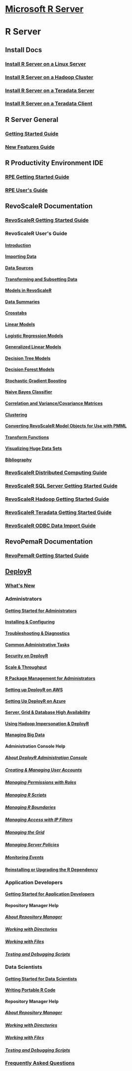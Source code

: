 # [Microsoft R Server](index.md)
# R Server
## Install Docs
### [Install R Server on a Linux Server](rserver/rserver-install-linux-server.md)
### [Install R Server on a Hadoop Cluster](rserver/rserver-install-hadoop.md)
### [Install R Server on a Teradata Server](rserver/rserver-install-teradata-server.md)
### [Install R Server on a Teradata Client](rserver/rserver-install-teradata-client.md)
## R Server General
### [Getting Started Guide](rserver/rserver-getting-started.md)
### [New Features Guide](rserver/rserver-new-features.md)
## R Productivity Environment IDE
### [RPE Getting Started Guide](rserver/RevoRPE_Getting_Started.md)
### [RPE User's Guide](rserver/RevoRPE_Users_Guide.md)
## RevoScaleR Documentation
### [RevoScaleR Getting Started Guide](rserver/rserver-scaler-getting-started.md)
### RevoScaleR User's Guide
#### [Introduction](rserver/rserver-scaler-user-guide-1-introduction.md)
#### [Importing Data](rserver/rserver-scaler-user-guide-2-data-import.md)
#### [Data Sources](rserver/rserver-scaler-user-guide-3-data-source.md)
#### [Transforming and Subsetting Data](rserver/rserver-scaler-user-guide-4-data-transform.md)
#### [Models in RevoScaleR](rserver/rserver-scaler-user-guide-5-models.md)
#### [Data Summaries](rserver/rserver-scaler-user-guide-6-data-summaries.md)
#### [Crosstabs](rserver/rserver-scaler-user-guide-7-crosstabs.md)
#### [Linear Models](rserver/rserver-scaler-user-guide-8-linear-model.md)
#### [Logistic Regression Models](rserver/rserver-scaler-user-guide-9-logistic-regression.md)
#### [Generalized Linear Models](rserver/rserver-scaler-user-guide-10-generalized-linear-model.md)
#### [Decision Tree Models](rserver/rserver-scaler-user-guide-11-decision-tree.md)
#### [Decision Forest Models](rserver/rserver-scaler-user-guide-12-decision-forest.md)
#### [Stochastic Gradient Boosting](rserver/rserver-scaler-user-guide-13-boosting.md)
#### [Naive Bayes Classifier](rserver/rserver-scaler-user-guide-14-naive-bayes.md)
#### [Correlation and Variance/Covariance Matrices](rserver/rserver-scaler-user-guide-15-covcor.md)
#### [Clustering](rserver/rserver-scaler-user-guide-16-cluster.md)
#### [Converting RevoScaleR Model Objects for Use with PMML](rserver/rserver-scaler-user-guide-17-pmml.md)
#### [Transform Functions](rserver/rserver-scaler-user-guide-18-transform-functions.md)
#### [Visualizing Huge Data Sets](rserver/rserver-scaler-user-guide-19-visualize-huge-data-sets.md)
#### [Bibliography](rserver/rserver-scaler-user-guide-20-bibliography.md)
### [RevoScaleR Distributed Computing Guide](rserver/rserver-scaler-distributed-computing.md)
### [RevoScaleR SQL Server Getting Started Guide](rserver/rserver-scaler-sql-server-getting-started.md)
### [RevoScaleR Hadoop Getting Started Guide](rserver/rserver-scaler-hadoop-getting-started.md)
### [RevoScaleR Teradata Getting Started Guide](rserver/rserver-scaler-teradata-getting-started.md)
### [RevoScaleR ODBC Data Import Guide](rserver/rserver-scaler-odbc.md)
## RevoPemaR Documentation
### [RevoPemaR Getting Started Guide](rserver/rserver-pemar-getting-started.md)
## [DeployR](rserver/deployr-about.md)
### [What's New](rserver/deployr-whats-new.md)
### Administrators
#### [Getting Started for Administrators](rserver/deployr-administrator-getting-started.md)
#### [Installing & Configuring](rserver/deployr-installing-configuring.md)
#### [Troubleshooting & Diagnostics](rserver/deployr-admin-diagnostics-troubleshooting.md)
#### [Common Administrative Tasks](rserver/deployr-common-administration-tasks.md)
#### [Security on DeployR](rserver/deployr-admin-security.md)
#### [Scale & Throughput](rserver/deployr-admin-scale-and-throughput.md)
#### [R Package Management for Administrators](rserver/deployr-admin-r-package-management.md)
#### [Setting up DeployR on AWS](rserver/deployr-admin-configure-for-aws.md)
#### [Setting Up DeployR on Azure](rserver/deployr-admin-configure-for-azure.md)
#### [Server, Grid & Database High Availability](rserver/deployr-admin-configure-high-availability.md)
#### [Using Hadoop Impersonation & DeployR](rserver/deployr-admin-hadoop-impersonation.md)
#### [Managing Big Data](rserver/deployr-admin-manage-big-data.md)
#### Administration Console Help
##### [About DeployR Administration Console](rserver/deployr-admin-console/deployr-admin-console-about.md)
##### [Creating & Managing User Accounts](rserver/deployr-admin-console/deployr-admin-console-user-accounts.md)
##### [Managing Permissions with Roles](rserver/deployr-admin-console/deployr-admin-console-permissions-with-roles.md)
##### [Managing R Scripts](rserver/deployr-admin-console/deployr-admin-console-managing-r-scripts.md)
##### [Managing R Boundaries](rserver/deployr-admin-console/deployr-admin-managing-r-boundaries.md)
##### [Managing Access with IP Filters](rserver/deployr-admin-console/deployr-admin-managing-access-with-ip-filters.md)
##### [Managing the Grid](rserver/deployr-admin-console/deployr-admin-managing-the-grid.md)
##### [Managing Server Policies](rserver/deployr-admin-console/deployr-admin-managing-server-policies.md)
##### [Monitoring Events](rserver/deployr-admin-console/deployr-admin-monitoring-events.md)
#### [Reinstalling or Upgrading the R Dependency ](rserver/deployr-admin-configure-reinstall-r.md)
### Application Developers
#### [Getting Started for Application Developers](rserver/deployr-application-developer-getting-started.md)
#### Repository Manager Help
##### [About Repository Manager](rserver/deployr-repository-manager/deployr-repository-manager-about.md)
##### [Working with Directories](rserver/deployr-repository-manager/deployr-repository-manager-directories.md)
##### [Working with Files](rserver/deployr-repository-manager/deployr-repository-manager-files.md)
##### [Testing and Debugging Scripts](rserver/deployr-repository-manager/deployr-repository-manager-testing-debugging-scripts.md)
### Data Scientists
#### [Getting Started for Data Scientists](rserver/deployr-data-scientist-getting-started.md)
#### [Writing Portable R Code](rserver/deployr-data-scientist-write-portable-r-code.md)
#### Repository Manager Help
##### [About Repository Manager](rserver/deployr-repository-manager/deployr-repository-manager-about.md)
##### [Working with Directories](rserver/deployr-repository-manager/deployr-repository-manager-directories.md)
##### [Working with Files](rserver/deployr-repository-manager/deployr-repository-manager-files.md)
##### [Testing and Debugging Scripts](rserver/deployr-repository-manager/deployr-repository-manager-testing-debugging-scripts.md)
### [Frequently Asked Questions](rserver/deployr-faq.md)
